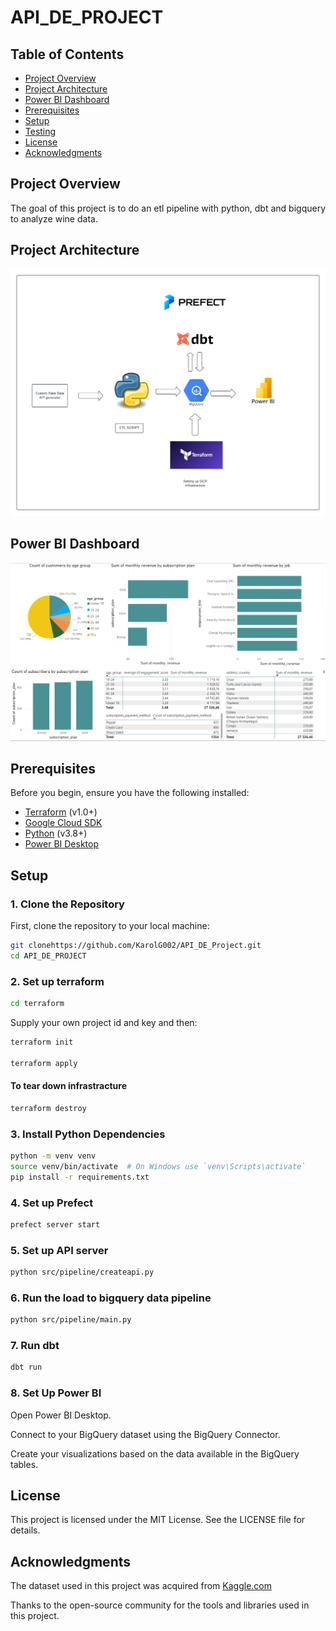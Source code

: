 # API_DE_PROJECT

## Table of Contents

- [Project Overview](#project-overview)
- [Project Architecture](#project-architecture)
- [Power BI Dashboard](#power-bi-dashboard)
- [Prerequisites](#prerequisites)
- [Setup](#setup)
- [Testing](#testing)
- [License](#license)
- [Acknowledgments](#acknowledgments)
## Project Overview

The goal of this project is to do an etl pipeline with python, dbt and bigquery to analyze wine data.

## Project Architecture

![Project architecture](images/Architecture_diag.png "Architecture diagram")

## Power BI Dashboard
![Power BI Dashboard](images/Analytics_Dashboard.PNG "Power BI Dashboard_1")


## Prerequisites

Before you begin, ensure you have the following installed:

- [Terraform](https://www.terraform.io/downloads.html) (v1.0+)
- [Google Cloud SDK](https://cloud.google.com/sdk/docs/install)
- [Python](https://www.python.org/downloads/) (v3.8+)
- [Power BI Desktop](https://powerbi.microsoft.com/desktop/)

## Setup

### 1. Clone the Repository

First, clone the repository to your local machine:
```bash
git clonehttps://github.com/KarolG002/API_DE_Project.git
cd API_DE_PROJECT
```

### 2. Set up terraform
```bash
cd terraform
```
Supply your own project id and key and then:
```bash
terraform init

terraform apply
```

#### To tear down infrastracture
```bash
terraform destroy
```

### 3. Install Python Dependencies
```bash
python -m venv venv
source venv/bin/activate  # On Windows use `venv\Scripts\activate`
pip install -r requirements.txt

```
### 4. Set up Prefect
```bash
prefect server start
```

### 5. Set up API server
```bash
python src/pipeline/createapi.py
```

### 6. Run the load to bigquery data pipeline
```bash
python src/pipeline/main.py
```

### 7. Run dbt
```bash
dbt run
```

### 8. Set Up Power BI
Open Power BI Desktop.

Connect to your BigQuery dataset using the BigQuery Connector.

Create your visualizations based on the data available in the BigQuery tables.


## License
This project is licensed under the MIT License. See the LICENSE file for details.

## Acknowledgments

The dataset used in this project was acquired from [Kaggle.com](https://www.kaggle.com/datasets/budnyak/wine-rating-and-price)

Thanks to the open-source community for the tools and libraries used in this project.